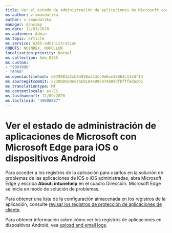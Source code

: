 ```yaml
---
title: Ver el estado de administración de aplicaciones de Microsoft con Microsoft Edge para iOS o dispositivos Android
ms.author: v-smandalika
author: v-smandalika
manager: dansimp
ms.date: 12/03/2020
ms.audience: Admin
ms.topic: article
ms.service: o365-administration
ROBOTS: NOINDEX, NOFOLLOW
localization_priority: Normal
ms.collection: Adm_O365
ms.custom:
- "9003896"
- "6950"
ms.openlocfilehash: e670981d2cb9a918ad33cc9e6ce15663c112df1d
ms.sourcegitcommit: 523098560e54a50184a99c974809dfbfffadacb5
ms.translationtype: MT
ms.contentlocale: es-ES
ms.lasthandoff: 12/09/2020
ms.locfileid: "49608887"
---
```

# <a name="view-the-management-status-of-microsoft-apps-by-using-microsoft-edge-for-ios-or-android-devices"></a>Ver el estado de administración de aplicaciones de Microsoft con Microsoft Edge para iOS o dispositivos Android

Para acceder a los registros de la aplicación para usarlos en la solución de problemas de las aplicaciones de iOS o iOS administradas, abra Microsoft Edge y escriba **About: intunehelp** en el cuadro Dirección. Microsoft Edge se inicia en modo de solución de problemas.

Para obtener una lista de la configuración almacenada en los registros de la aplicación, consulte [revisar los registros de protección de aplicaciones de cliente](https://docs.microsoft.com/mem/intune/apps/app-protection-policy-settings-log).

Para obtener información sobre cómo ver los registros de aplicaciones en dispositivos Android, vea [upload and email logs](https://docs.microsoft.com/mem/intune/user-help/send-logs-to-your-it-admin-by-email-android).